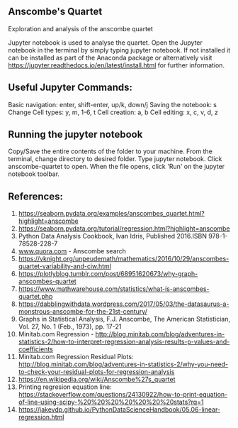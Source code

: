 ## Anscombe's Quartet

Exploration and analysis of the anscombe quartet 

Jupyter notebook is used to analyse the quartet. Open the Jupyter notebook in the terminal by simply typing jupyter notebook. If not installed it can be installed as part of the Anaconda package or alternatively visit https://jupyter.readthedocs.io/en/latest/install.html for further information.

## Useful Jupyter Commands:

Basic navigation: enter, shift-enter, up/k, down/j 
Saving the notebook: s 
Change Cell types: y, m, 1-6, t 
Cell creation: a, b 
Cell editing: x, c, v, d, z

## Running the jupyter notebook
Copy/Save the entire contents of the folder to your machine.
From the terminal, change directory to desired folder.
Type jupyter notebook.
Click anscombe-quartet to open.
When the file opens, click 'Run' on the jupyter notebook toolbar.


## References:
1. https://seaborn.pydata.org/examples/anscombes_quartet.html?highlight=anscombe
2. https://seaborn.pydata.org/tutorial/regression.html?highlight=anscombe
3. Python Data Analysis Cookbook, Ivan Idris, Published 2016.ISBN 978-1-78528-228-7
4. www.quora.com  - Anscombe search
5. https://vknight.org/unpeudemath/mathematics/2016/10/29/anscombes-quartet-variability-and-ciw.html
6. https://plotlyblog.tumblr.com/post/68951620673/why-graph-anscombes-quartet
7. https://www.mathwarehouse.com/statistics/what-is-anscombes-quartet.php
8. https://dabblingwithdata.wordpress.com/2017/05/03/the-datasaurus-a-monstrous-anscombe-for-the-21st-century/
9. Graphs in Statistical Analysis, F.J. Anscombe, The American Statistician, Vol. 27, No. 1 (Feb., 1973), pp. 17-21
10. Minitab.com Regression - http://blog.minitab.com/blog/adventures-in-statistics-2/how-to-interpret-regression-analysis-results-p-values-and-coefficients 
11. Minitab.com Regression Residual Plots: http://blog.minitab.com/blog/adventures-in-statistics-2/why-you-need-to-check-your-residual-plots-for-regression-analysis
12. https://en.wikipedia.org/wiki/Anscombe%27s_quartet
13. Printing regresion equation line: https://stackoverflow.com/questions/24130922/how-to-print-equation-of-line-using-scipy-%20%20%20%20%20%20%20stats?rq=1
14. https://jakevdp.github.io/PythonDataScienceHandbook/05.06-linear-regression.html
